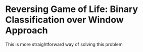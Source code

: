 # Reversing Game of Life: Binary Classification over Window Approach

This is more straightforward way of solving this problem
